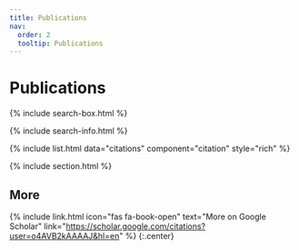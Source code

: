 ```yaml
---
title: Publications
nav:
  order: 2
  tooltip: Publications
---
```


# <i class="fas fa-microscope"></i>Publications

{% include search-box.html %}

{% include search-info.html %}

{% include list.html data="citations" component="citation" style="rich" %}

{% include section.html %}

## More

{%
  include link.html
  icon="fas fa-book-open"
  text="More on Google Scholar"
  link="https://scholar.google.com/citations?user=o4AVB2kAAAAJ&hl=en"
%}
{:.center}
